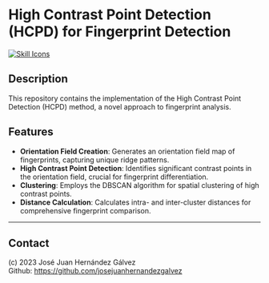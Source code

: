 # High Contrast Point Detection (HCPD) for Fingerprint Detection
[![Skill Icons](https://skillicons.dev/icons?i=py&perline=2)](https://skillicons.dev)

## Description
This repository contains the implementation of the High Contrast Point Detection (HCPD) method, a novel approach to fingerprint analysis.

## Features
- **Orientation Field Creation**: Generates an orientation field map of fingerprints, capturing unique ridge patterns.
- **High Contrast Point Detection**: Identifies significant contrast points in the orientation field, crucial for fingerprint differentiation.
- **Clustering**: Employs the DBSCAN algorithm for spatial clustering of high contrast points.
- **Distance Calculation**: Calculates intra- and inter-cluster distances for comprehensive fingerprint comparison.
---
## Contact

(c) 2023 José Juan Hernández Gálvez 
<br>Github: https://github.com/josejuanhernandezgalvez <br>
